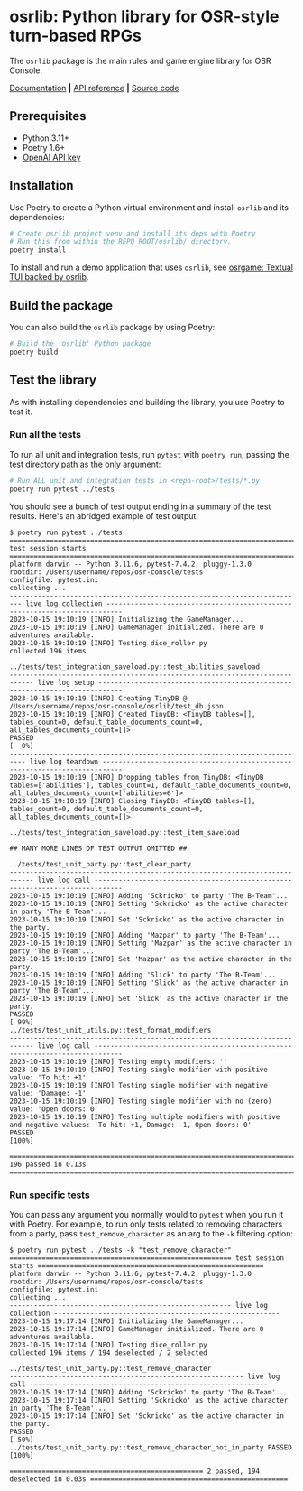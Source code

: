 # osrlib: Python library for OSR-style turn-based RPGs

The `osrlib` package is the main rules and game engine library for OSR Console.

[Documentation](https://osrapps.github.io/osr-console/) **|** [API reference](https://osrapps.github.io/osr-console/reference/) **|** [Source code](https://github.com/osrapps/osr-console/tree/main/osrlib)

## Prerequisites

- Python 3.11+
- Poetry 1.6+
- [OpenAI API key](https://platform.openai.com/docs/quickstart/account-setup)

## Installation

Use Poetry to create a Python virtual environment and install `osrlib` and its dependencies:

```sh
# Create osrlib project venv and install its deps with Poetry
# Run this from within the REPO_ROOT/osrlib/ directory.
poetry install
```

To install and run a demo application that uses `osrlib`, see [osrgame: Textual TUI backed by osrlib](https://osrapps.github.io/osr-console/osrgame/).

## Build the package

You can also build the `osrlib` package by using Poetry:

```sh
# Build the 'osrlib' Python package
poetry build
```

## Test the library

As with installing dependencies and building the library, you use Poetry to test it.

### Run all the tests

To run all unit and integration tests, run `pytest` with `poetry run`, passing the test directory path as the only argument:

```sh
# Run ALL unit and integration tests in <repo-root>/tests/*.py
poetry run pytest ../tests
```

You should see a bunch of test output ending in a summary of the test results. Here's an abridged example of test output:

```console
$ poetry run pytest ../tests
========================================================================= test session starts ==========================================================================
platform darwin -- Python 3.11.6, pytest-7.4.2, pluggy-1.3.0
rootdir: /Users/username/repos/osr-console/tests
configfile: pytest.ini
collecting ...
------------------------------------------------------------------------- live log collection --------------------------------------------------------------------------
2023-10-15 19:10:19 [INFO] Initializing the GameManager...
2023-10-15 19:10:19 [INFO] GameManager initialized. There are 0 adventures available.
2023-10-15 19:10:19 [INFO] Testing dice_roller.py
collected 196 items

../tests/test_integration_saveload.py::test_abilities_saveload
---------------------------------------------------------------------------- live log setup ----------------------------------------------------------------------------
2023-10-15 19:10:19 [INFO] Creating TinyDB @ /Users/username/repos/osr-console/osrlib/test_db.json
2023-10-15 19:10:19 [INFO] Created TinyDB: <TinyDB tables=[], tables_count=0, default_table_documents_count=0, all_tables_documents_count=[]>
PASSED                                                                                                                                                           [  0%]
-------------------------------------------------------------------------- live log teardown ---------------------------------------------------------------------------
2023-10-15 19:10:19 [INFO] Dropping tables from TinyDB: <TinyDB tables=['abilities'], tables_count=1, default_table_documents_count=0, all_tables_documents_count=['abilities=6']>
2023-10-15 19:10:19 [INFO] Closing TinyDB: <TinyDB tables=[], tables_count=0, default_table_documents_count=0, all_tables_documents_count=[]>

../tests/test_integration_saveload.py::test_item_saveload

## MANY MORE LINES OF TEST OUTPUT OMITTED ##

../tests/test_unit_party.py::test_clear_party
---------------------------------------------------------------------------- live log call -----------------------------------------------------------------------------
2023-10-15 19:10:19 [INFO] Adding 'Sckricko' to party 'The B-Team'...
2023-10-15 19:10:19 [INFO] Setting 'Sckricko' as the active character in party 'The B-Team'...
2023-10-15 19:10:19 [INFO] Set 'Sckricko' as the active character in the party.
2023-10-15 19:10:19 [INFO] Adding 'Mazpar' to party 'The B-Team'...
2023-10-15 19:10:19 [INFO] Setting 'Mazpar' as the active character in party 'The B-Team'...
2023-10-15 19:10:19 [INFO] Set 'Mazpar' as the active character in the party.
2023-10-15 19:10:19 [INFO] Adding 'Slick' to party 'The B-Team'...
2023-10-15 19:10:19 [INFO] Setting 'Slick' as the active character in party 'The B-Team'...
2023-10-15 19:10:19 [INFO] Set 'Slick' as the active character in the party.
PASSED                                                                                                                                                           [ 99%]
../tests/test_unit_utils.py::test_format_modifiers
---------------------------------------------------------------------------- live log call -----------------------------------------------------------------------------
2023-10-15 19:10:19 [INFO] Testing empty modifiers: ''
2023-10-15 19:10:19 [INFO] Testing single modifier with positive value: 'To hit: +1'
2023-10-15 19:10:19 [INFO] Testing single modifier with negative value: 'Damage: -1'
2023-10-15 19:10:19 [INFO] Testing single modifier with no (zero) value: 'Open doors: 0'
2023-10-15 19:10:19 [INFO] Testing multiple modifiers with positive and negative values: 'To hit: +1, Damage: -1, Open doors: 0'
PASSED                                                                                                                                                           [100%]

========================================================================= 196 passed in 0.13s ==========================================================================
```

### Run specific tests

You can pass any argument you normally would to `pytest` when you run it with Poetry. For example, to run only tests related to removing characters from a party, pass `test_remove_character` as an arg to the `-k` filtering option:

```console
$ poetry run pytest ../tests -k "test_remove_character"
======================================================= test session starts ========================================================
platform darwin -- Python 3.11.6, pytest-7.4.2, pluggy-1.3.0
rootdir: /Users/username/repos/osr-console/tests
configfile: pytest.ini
collecting ...
------------------------------------------------------- live log collection --------------------------------------------------------
2023-10-15 19:17:14 [INFO] Initializing the GameManager...
2023-10-15 19:17:14 [INFO] GameManager initialized. There are 0 adventures available.
2023-10-15 19:17:14 [INFO] Testing dice_roller.py
collected 196 items / 194 deselected / 2 selected

../tests/test_unit_party.py::test_remove_character
---------------------------------------------------------- live log call -----------------------------------------------------------
2023-10-15 19:17:14 [INFO] Adding 'Sckricko' to party 'The B-Team'...
2023-10-15 19:17:14 [INFO] Setting 'Sckricko' as the active character in party 'The B-Team'...
2023-10-15 19:17:14 [INFO] Set 'Sckricko' as the active character in the party.
PASSED                                                                                                                       [ 50%]
../tests/test_unit_party.py::test_remove_character_not_in_party PASSED                                                       [100%]

================================================ 2 passed, 194 deselected in 0.03s =================================================
```
